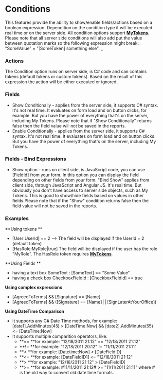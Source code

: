 # Conditions

This features provide the ability to show/enable fields/actions based on a boolean expression. Dependition on the condition type it will be executed real time or on the server side. All condition options support [**MyTokens**](http://www.dnnsharp.com/dnn/modules/my-custom-tokens). Please note that all server side conditions will also add put the value between quotation marks so the following expression might break:_ "SomeValue" = "\[SomeToken\] something else". _

### **Actions**

The Condition option runs on server side, is C\# code and can contains tokens \(default tokens or custom tokens\). Based on the result of this expression the action will be either executed or ignored.

### **Fields**

* Show Conditionally -  applies from the server side, it supports C\# syntax. It's not real time. It evaluates on form load and on button clicks, for example. But you have the power of everything that's on the server, including My Tokens. Please note that if "Show Conditionally" returns false then the field value will not be saved in the reports.
* Enable Conditionally - applies from the server side, it supports C\# syntax. It's not real time. It evaluates on form load and on button clicks. But you have the power of everything that's on the server, including My Tokens.

### **Fields - Bind Expressions**

* Show option -  runs on client side, is JavaScript code, you can use \[FieldId\] from your form. In this option you can display the field depending on other fields from your form. "Bind Show" applies from client side, through JavaScript and Angular JS. It's real time. But obviously you don't have access to server side objects, such as My Tokens. This is good to show/hide fields based on values in other fields.Please note that if the "Show" condition returns false then the field value will not be saved in the reports.

### **Examples**

**Using tokens **

* \[User:UserId\] == 2  --&gt; The field will be displayed if the UserId = 2 \(default token\)
* \[HasRole:MyRole\|true\] The field will be displayed if the user has the role "MyRole". The HasRole token requires [**MyTokens**](http://www.dnnsharp.com/dnn/modules/my-custom-tokens). 

**Using Fields **

* having a text box SomeText : \[SomeText\] == "Some Value"
* having a check box CheckboxFieldId : \[CheckboxFieldId\] == true

**Using complex expressions**

* \[AgreedToTerms\] && \[Signature\] == \[Name\]
* \[AgreedToTerms\] && \(\[Signature\] == \[Name\] \|\| \[SignLaterAtYourOffice\]\)

**Using DateTime Comparison**

* It supports any C\# Date Time methods, for example: \[date1\].AddMinutes\(45\) &gt; \[DateTime:Now\] && \[date2\].AddMinutes\(55\) &lt;= \[DateTime:Now\]
* It supports multiple comparition operators, like: 
  * **== **for example: "12/18/2011 21:12" == "12/18/2011 21:12" 
  * **!= **for example: "12/18/2011 20:12" != "11/11/2011 21:11"
  * **&lt; **for example: \[Datetime:Now\] &lt; \[DateFieldID\]
  * **&lt;= **for example: \[DateFieldID1\] &lt;= "12/18/2011 21:12"
  * **&gt; **for example: "12/18/2011 21:12" &gt; \[DateFieldID\]
  * **&gt;= **for example: \#11/11/2011 21:12\# &gt;= "11/11/2011 21:11" where \# is the old way to convert old date time formats.



